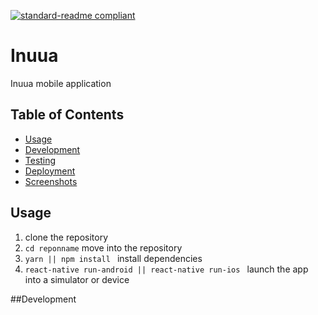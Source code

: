 [![standard-readme compliant](https://img.shields.io/badge/readme%20style-standard-brightgreen.svg?style=flat-square)](https://github.com/RichardLitt/standard-readme)

# Inuua
Inuua mobile application



## Table of Contents

- [Usage](Usage)
- [Development](Development)
- [Testing](Testing)
- [Deployment](Deployment)
- [Screenshots](Screenshots)


## Usage

1. clone the repository 
2. ``cd reponname`` move into the repository
3. ``yarn || npm install `` install dependencies
4. ``react-native run-android || react-native run-ios `` launch the app into a simulator or device


##Development
